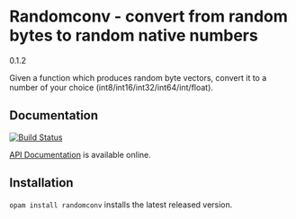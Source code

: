 # Randomconv - convert from random bytes to random native numbers

0.1.2

Given a function which produces random byte vectors, convert it to
a number of your choice (int8/int16/int32/int64/int/float).

## Documentation

[![Build Status](https://travis-ci.org/hannesm/randomconv.svg?branch=master)](https://travis-ci.org/hannesm/randomconv)

[API Documentation](https://hannesm.github.io/randomconv/doc/) is available online.

## Installation

`opam install randomconv` installs the latest released version.
